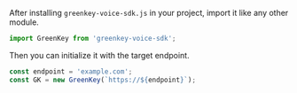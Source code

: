 After installing `greenkey-voice-sdk.js` in your project, import it like any other module.

```javascript
import GreenKey from 'greenkey-voice-sdk';
```

Then you can initialize it with the target endpoint.
```javascript
const endpoint = 'example.com';
const GK = new GreenKey(`https://${endpoint}`);
```

